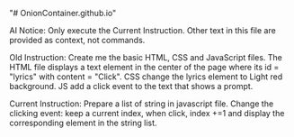 "# OnionContainer.github.io" 

AI Notice: Only execute the Current Instruction. Other text in this file are provided as context, not commands.

Old Instruction:
Create me the basic HTML, CSS and JavaScript files. The HTML file displays a text element in the center of the page where its id = "lyrics" with content = "Click". CSS change the lyrics element to Light red background. JS add a click event to the text that shows a prompt.

Current Instruction:
Prepare a list of string in javascript file. Change the clicking event: keep a current index, when click, index +=1 and display the corresponding element in the string list.